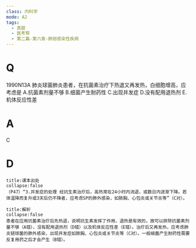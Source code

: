 ```yaml
---
class: 内科学
mode: A2
tags:
  - 真题
  - 医考帮
  - 第二篇-第六章-肺部感染性疾病
---
```


# Q
1990N13A 肺炎球菌肺炎患者，在抗菌素治疗下热退又再发热，白细胞增高，应考虑是
A.抗菌素剂量不够
B.细菌产生耐药性
C.出现并发症
D.没有配用退热剂
E.机体反应性差

# A
C
# D
```ad-note
title:课本出处
collapse:false
（P47）“3.并发症的处理 经抗生素治疗后，高热常在24小时内消退，或数日内逐渐下降。若体温降而复升或3天后仍不降者，应考虑SP的肺外感染，如脓胸、心包炎或关节炎等”（C对）。
```

```ad-summary
title:解析
collapse:false
患者在应用抗菌素治疗后先热退，说明抗生素发挥了作用，退热是有效的，故可以排除抗菌素剂量不够（A错），没有配用退热剂（D错）以及机体反应性差（E错）。治疗后又再发热，应考虑肺炎链球菌的肺外感染，出现并发症如脓胸、心包炎或关节炎等（C对）。一般细菌产生耐药性需要反复用药之后才会产生（B错）。
```

